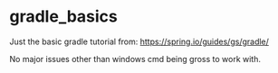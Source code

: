 # gradle_basics
Just the basic gradle tutorial from: https://spring.io/guides/gs/gradle/

No major issues other than windows cmd being gross to work with. 
